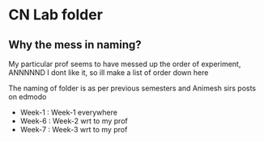 ﻿# CN Lab folder 


## Why the mess in naming?

My particular prof seems to have messed up the order of experiment, ANNNNND I dont like it, so ill make a list of order down here 

The naming of folder is as per previous semesters and Animesh sirs posts on edmodo


- Week-1 : Week-1 everywhere 
- Week-6 : Week-2 wrt to my prof 
- Week-7 : Week-3 wrt to my prof  
